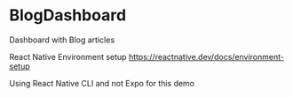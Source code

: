# BlogDashboard
Dashboard with Blog articles

React Native Environment setup
https://reactnative.dev/docs/environment-setup

Using React Native CLI and not Expo for this demo